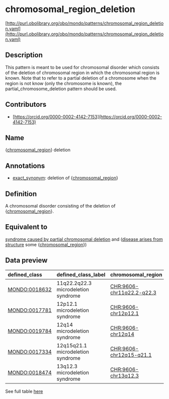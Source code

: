 # chromosomal_region_deletion 

[http://purl.obolibrary.org/obo/mondo/patterns/chromosomal_region_deletion.yaml](http://purl.obolibrary.org/obo/mondo/patterns/chromosomal_region_deletion.yaml)
## Description 

This pattern is meant to be used for chromosomal disorder which consists of the deletion of chromosomal region in which the chromosomal region is known. Note that to refer to a partial deletion of a chromosome when the region is not know (only the chromosome is known), the partial_chromosome_deletion pattern should be used.
## Contributors 
* [https://orcid.org/0000-0002-4142-7153](https://orcid.org/0000-0002-4142-7153) 
## Name 

{[chromosomal_region](http://purl.obolibrary.org/obo/GO_0098687)} deletion

## Annotations 

* [exact_synonym](http://www.geneontology.org/formats/oboInOwl#hasExactSynonym): deletion of {[chromosomal_region](http://purl.obolibrary.org/obo/GO_0098687)}

## Definition 

A chromosomal disorder consisting of the deletion of {[chromosomal_region](http://purl.obolibrary.org/obo/GO_0098687)}.

## Equivalent to 

[syndrome caused by partial chromosomal deletion](http://purl.obolibrary.org/obo/MONDO_0000761) and ([disease arises from structure](http://purl.obolibrary.org/obo/RO_0004030) some {[chromosomal_region](http://purl.obolibrary.org/obo/GO_0098687)})

## Data preview 
| defined_class                                | defined_class_label                 | chromosomal_region                                       | chromosomal_region_label   |
|:---------------------------------------------|:------------------------------------|:---------------------------------------------------------|:---------------------------|
| [MONDO:0018632](http://purl.obolibrary.org/obo/MONDO_0018632) | 11q22.2q22.3 microdeletion syndrome | [CHR:9606-chr11q22.2-q22.3](http://purl.obolibrary.org/obo/CHR_9606-chr11q22.2-q22.3) | 11q22.2-q22.3 (Human)      |
| [MONDO:0017781](http://purl.obolibrary.org/obo/MONDO_0017781) | 12p12.1 microdeletion syndrome      | [CHR:9606-chr12p12.1](http://purl.obolibrary.org/obo/CHR_9606-chr12p12.1)       | 12p12.1 (Human)            |
| [MONDO:0019784](http://purl.obolibrary.org/obo/MONDO_0019784) | 12q14 microdeletion syndrome        | [CHR:9606-chr12q14](http://purl.obolibrary.org/obo/CHR_9606-chr12q14)         | 12q14 (Human)              |
| [MONDO:0017334](http://purl.obolibrary.org/obo/MONDO_0017334) | 12q15q21.1 microdeletion syndrome   | [CHR:9606-chr12q15-q21.1](http://purl.obolibrary.org/obo/CHR_9606-chr12q15-q21.1)   | 12q15-q21.1 (Human)        |
| [MONDO:0018474](http://purl.obolibrary.org/obo/MONDO_0018474) | 13q12.3 microdeletion syndrome      | [CHR:9606-chr13q12.3](http://purl.obolibrary.org/obo/CHR_9606-chr13q12.3)       | 13q12.3 (Human)            |

See full table [here](https://github.com/monarch-initiative/mondo/blob/master/src/patterns/data/matches/chromosomal_region_deletion.tsv) 
